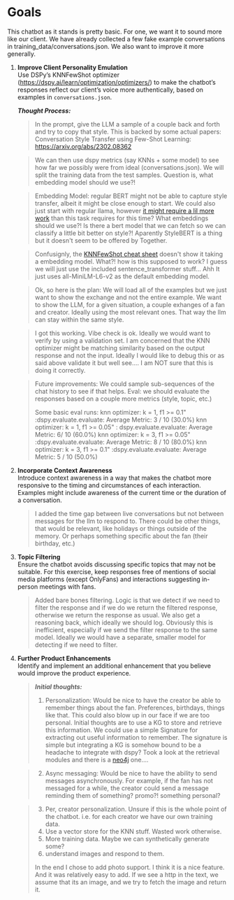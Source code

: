 
# Goals

This chatbot as it stands is pretty basic. For one, we want it to sound more like our client. We have already collected a few fake example conversations in training_data/conversations.json. We also want to improve it more generally.

1. **Improve Client Personality Emulation**  
   Use DSPy’s KNNFewShot optimizer (<https://dspy.ai/learn/optimization/optimizers/>) to make the chatbot’s responses reflect our client’s voice more authentically, based on examples in `conversations.json`.

    ***Thought Process:***

    > In the prompt, give the LLM a sample of a couple back and forth and try to copy that style. This is backed by some actual papers: Conversation Style Transfer using Few-Shot Learning: <https://arxiv.org/abs/2302.08362>

    > We can then use dspy metrics (say KNNs + some model) to see how far we possibly were from ideal (conversations.json). We will split the training data from the test samples. Question is, what embedding model should we use?!

    > Embedding Model: regular BERT might not be able to capture style transfer, albeit it might be close enough to start. We could also just start with regular llama, however [it might require a lil more work](https://hamel.dev/blog/posts/llm-judge/#step-5-build-your-llm-as-a-judge-iteratively) than this task requires for this time?  What embeddings should we use?! Is there a bert model that we can fetch so we can classify a little bit better on style?! Aparently StyleBERT is a thing but it doesn't seem to be offered by Together.

    > Confusignly, the [KNNFewShot cheat sheet](https://github.com/stanfordnlp/dspy/blob/6a3c3e7fb96b5a796af38ce2b4736c7b2741bccc/docs/docs/cheatsheet.md?plain=1#L466) doesn't show it taking a embedding model. What?! how is this supposed to work? I guess we will just use the included sentence_transformer stuff... Ahh It just uses all-MiniLM-L6-v2 as the default embedding model.

    > Ok, so here is the plan: We will load all of the examples but we just want to show the exchange and not the entire example. We want to show the LLM, for a given situation, a couple exhanges of a fan and creator. Ideally using the most relevant ones. That way the llm can stay within the same style.

    > I got this working. Vibe check is ok. Ideally we would want to verify by using a validation set. I am concerned that the KNN optimizer might be matching similarity based on the output response and not the input. Ideally I would like to debug this or as said above validate it but well see.... I am NOT sure that this is doing it correctly.

    > Future improvements: We could sample sub-sequences of the chat history to see if that helps.
    > Eval: we should evaluate the responses based on a couple more metrics (style, topic, etc.)
    >
    > Some basic eval runs:
    > knn optimizer: k = 1, f1 >= 0.1" :dspy.evaluate.evaluate: Average Metric: 3 / 10 (30.0%)
    > knn optimizer: k = 1, f1 >= 0.05" : dspy.evaluate.evaluate: Average Metric: 6/ 10 (60.0%)
    > knn optimizer: k = 3, f1 >= 0.05" :dspy.evaluate.evaluate: Average Metric: 8 / 10 (80.0%)
    > knn optimizer: k = 3, f1 >= 0.1" :dspy.evaluate.evaluate: Average Metric: 5 / 10 (50.0%)

2. **Incorporate Context Awareness**  
   Introduce context awareness in a way that makes the chatbot more responsive to the timing and circumstances of each interaction. Examples might include awareness of the current time or the duration of a conversation.

    > I added the time gap between live conversations but not between messages for the llm to respond to. There could be other things, that would be relevant, like holidays or things outside of the memory. Or perhaps something specific about the fan (their birthday, etc.)

3. **Topic Filtering**  
   Ensure the chatbot avoids discussing specific topics that may not be suitable. For this exercise, keep responses free of mentions of social media platforms (except OnlyFans) and interactions suggesting in-person meetings with fans.

   > Added bare bones filtering. Logic is that we detect if we need to filter the response and if we do we return the filtered response, otherwise we return the response as usual. We also get a reasoning back, which ideally we should log. Obviously this is inefficient, especially if we send the filter response to the same model. Ideally we would have a separate, smaller model for detecting if we need to filter.

4. **Further Product Enhancements**  
   Identify and implement an additional enhancement that you believe would improve the product experience.

   > ***Initial thoughts:***
   > 1. Personalization: Would be nice to have the creator be able to remember things about the fan. Preferences, birthdays, things like that. This could also blow up in our face if we are too personal. Initial thoughts are to use a KG to store and retrieve this information. We could use a simple Signature for extracting out useful information to remember. The signature is simple but integrating a KG is somehow bound to be a headache to integrate with dspy? Took a look at the retrieval modules and there is a [neo4j](https://github.com/stanfordnlp/dspy/blob/main/dspy/retrieve/neo4j_rm.py) one....

   > 2. Async messaging: Would be nice to have the ability to send messages asynchronously. For example, if the fan has not messaged for a while, the creator could send a message reminding them of something? promo?! something personal? 

   > 3. Per, creator personalization. Unsure if this is the whole point of the chatbot. i.e. for each creator we have our own training data.
   > 4. Use a vector store for the KNN stuff. Wasted work otherwise.
   > 5. More training data. Maybe we can synthetically generate some?
   > 6. understand images and respond to them.
   >
   > In the end I chose to add photo support. I think it is a nice feature. And it was relatively easy to add. If we see a http in the text, we assume that its an image, and we try to fetch the image and return it.
